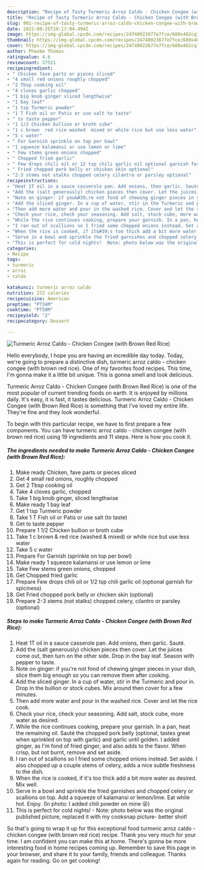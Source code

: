 ```yaml
---
description: "Recipe of Tasty Turmeric Arroz Caldo - Chicken Congee (with Brown Red Rice)"
title: "Recipe of Tasty Turmeric Arroz Caldo - Chicken Congee (with Brown Red Rice)"
slug: 901-recipe-of-tasty-turmeric-arroz-caldo-chicken-congee-with-brown-red-rice
date: 2022-09-25T19:17:04.494Z
image: https://img-global.cpcdn.com/recipes/24740023677e7fce/680x482cq70/turmeric-arroz-caldo-chicken-congee-with-brown-red-rice-recipe-main-photo.jpg
thumbnail: https://img-global.cpcdn.com/recipes/24740023677e7fce/680x482cq70/turmeric-arroz-caldo-chicken-congee-with-brown-red-rice-recipe-main-photo.jpg
cover: https://img-global.cpcdn.com/recipes/24740023677e7fce/680x482cq70/turmeric-arroz-caldo-chicken-congee-with-brown-red-rice-recipe-main-photo.jpg
author: Phoebe Thomas
ratingvalue: 4.6
reviewcount: 37521
recipeingredient:
- " Chicken fave parts or pieces sliced"
- "4 small red onions roughly chopped"
- "2 Tbsp cooking oil"
- "4 cloves garlic chopped"
- "1 big knob ginger sliced lengthwise"
- "1 bay leaf"
- "1 tsp Turmeric powder"
- "1 T Fish oil or Patis or use salt to taste"
- " to taste pepper"
- "1 1/2 Chicken bullion or broth cube"
- "1 c brown  red rice washed  mixed or white rice but use less water"
- "5 c water"
- " For Garnish sprinkle on top per bowl"
- "1 squeeze kalamansi or use lemon or lime"
- " Few stems green onions chopped"
- " Chopped fried garlic"
- " Few drops chili oil or 12 tsp chili garlic oil optional garnish for spiciness"
- " Fried chopped pork belly or chicken skin optional"
- "2-3 stems not stalks chopped celery cilantro or parsley optional"
recipeinstructions:
- "Heat 1T oil in a sauce casserole pan. Add onions, then garlic. Sauté."
- "Add the (salt generously) chicken pieces then cover. Let the juices come out, then turn on the other side. Drop in the bay leaf. Season with pepper to taste."
- "Note on ginger: if you&#39;re not fond of chewing ginger pieces in your dish, slice them big enough so you can remove them after cooking."
- "Add the sliced ginger. In a cup of water, stir in the Turmeric and pour in. Drop in the bullion or stock cubes. Mix around then cover for a few minutes."
- "Then add more water and pour in the washed rice. Cover and let the rice cook."
- "Check your rice, check your seasoning. Add salt, stock cube, more water as desired."
- "While the rice continues cooking, prepare your garnish. In a pan, heat the remaining oil. Sauté the chopped pork belly (optional, tastes great when sprinkled on top with garlic) and garlic until golden. I added ginger, as I&#39;m fond of fried ginger, and also adds to the flavor. When crisp, but not burnt, remove and set aside."
- "I ran out of scallions so I fried some chopped onions instead. Set aside. I also chopped up a couple stems of celery, adds a nice subtle freshness to the dish."
- "When the rice is cooked, if it&#39;s too thick add a bit more water as desired. Mix well."
- "Serve in a bowl and sprinkle the fried garnishes and chopped celery or scallions on top. Add a squeeze of kalamansi or lemon/lime. Eat while hot. Enjoy. (In photo: I added chili powder on mine 😝)"
- "This is perfect for cold nights!  Note: photo below was the original published picture, replaced it with my cooksnap picture- better shot!"
categories:
- Recipe
tags:
- turmeric
- arroz
- caldo

katakunci: turmeric arroz caldo 
nutrition: 272 calories
recipecuisine: American
preptime: "PT34M"
cooktime: "PT50M"
recipeyield: "2"
recipecategory: Dessert

---
```



![Turmeric Arroz Caldo - Chicken Congee (with Brown Red Rice)](https://img-global.cpcdn.com/recipes/24740023677e7fce/680x482cq70/turmeric-arroz-caldo-chicken-congee-with-brown-red-rice-recipe-main-photo.jpg)

Hello everybody, I hope you are having an incredible day today. Today, we're going to prepare a distinctive dish, turmeric arroz caldo - chicken congee (with brown red rice). One of my favorites food recipes. This time, I'm gonna make it a little bit unique. This is gonna smell and look delicious.

Turmeric Arroz Caldo - Chicken Congee (with Brown Red Rice) is one of the most popular of current trending foods on earth. It is enjoyed by millions daily. It's easy, it is fast, it tastes delicious. Turmeric Arroz Caldo - Chicken Congee (with Brown Red Rice) is something that I've loved my entire life. They're fine and they look wonderful.




To begin with this particular recipe, we have to first prepare a few components. You can have turmeric arroz caldo - chicken congee (with brown red rice) using 19 ingredients and 11 steps. Here is how you cook it.

<!--inarticleads1-->

##### The ingredients needed to make Turmeric Arroz Caldo - Chicken Congee (with Brown Red Rice):

1. Make ready  Chicken, fave parts or pieces sliced
1. Get 4 small red onions, roughly chopped
1. Get 2 Tbsp cooking oil
1. Take 4 cloves garlic, chopped
1. Take 1 big knob ginger, sliced lengthwise
1. Make ready 1 bay leaf
1. Get 1 tsp Turmeric powder
1. Take 1 T Fish oil or Patis or use salt (to taste)
1. Get  to taste pepper
1. Prepare 1 1/2 Chicken bullion or broth cube
1. Take 1 c brown &amp; red rice (washed &amp; mixed) or white rice but use less water
1. Take 5 c water
1. Prepare  For Garnish (sprinkle on top per bowl)
1. Make ready 1 squeeze kalamansi or use lemon or lime
1. Take  Few stems green onions, chopped
1. Get  Chopped fried garlic
1. Prepare  Few drops chili oil or 1/2 tsp chili garlic oil (optional garnish for spiciness)
1. Get  Fried chopped pork belly or chicken skin (optional)
1. Prepare 2-3 stems (not stalks) chopped celery, cilantro or parsley (optional)




<!--inarticleads2-->

##### Steps to make Turmeric Arroz Caldo - Chicken Congee (with Brown Red Rice):

1. Heat 1T oil in a sauce casserole pan. Add onions, then garlic. Sauté.
1. Add the (salt generously) chicken pieces then cover. Let the juices come out, then turn on the other side. Drop in the bay leaf. Season with pepper to taste.
1. Note on ginger: if you&#39;re not fond of chewing ginger pieces in your dish, slice them big enough so you can remove them after cooking.
1. Add the sliced ginger. In a cup of water, stir in the Turmeric and pour in. Drop in the bullion or stock cubes. Mix around then cover for a few minutes.
1. Then add more water and pour in the washed rice. Cover and let the rice cook.
1. Check your rice, check your seasoning. Add salt, stock cube, more water as desired.
1. While the rice continues cooking, prepare your garnish. In a pan, heat the remaining oil. Sauté the chopped pork belly (optional, tastes great when sprinkled on top with garlic) and garlic until golden. I added ginger, as I&#39;m fond of fried ginger, and also adds to the flavor. When crisp, but not burnt, remove and set aside.
1. I ran out of scallions so I fried some chopped onions instead. Set aside. I also chopped up a couple stems of celery, adds a nice subtle freshness to the dish.
1. When the rice is cooked, if it&#39;s too thick add a bit more water as desired. Mix well.
1. Serve in a bowl and sprinkle the fried garnishes and chopped celery or scallions on top. Add a squeeze of kalamansi or lemon/lime. Eat while hot. Enjoy. (In photo: I added chili powder on mine 😝)
1. This is perfect for cold nights!  - Note: photo below was the original published picture, replaced it with my cooksnap picture- better shot!




So that's going to wrap it up for this exceptional food turmeric arroz caldo - chicken congee (with brown red rice) recipe. Thank you very much for your time. I am confident you can make this at home. There's gonna be more interesting food in home recipes coming up. Remember to save this page in your browser, and share it to your family, friends and colleague. Thanks again for reading. Go on get cooking!
